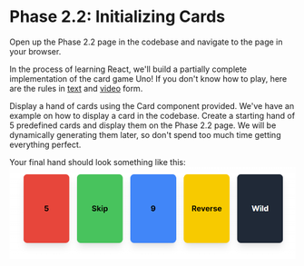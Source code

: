 # Phase 2.2: Initializing Cards

Open up the Phase 2.2 page in the codebase and navigate to the page in your browser.

In the process of learning React, we'll build a partially complete implementation of the card game Uno! If you don't know how to play, here are the rules in [text](https://www.unorules.com/) and [video](https://www.youtube.com/watch?v=FkuqYtE1rw0) form.

Display a hand of cards using the Card component provided. We've have an example on how to display a card in the codebase. Create a starting hand of 5 predefined cards and display them on the Phase 2.2 page. We will be dynamically generating them later, so don't spend too much time getting everything perfect.

Your final hand should look something like this:
![Complete Hand](../img/phase2-part2.png)